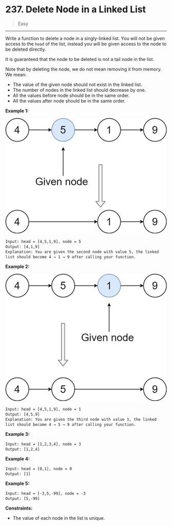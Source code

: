 # 237. Delete Node in a Linked List

> Easy

------

Write a function to delete a node in a singly-linked list. You will not be given access to the `head` of the list, instead you will be given access to the node to be deleted directly.

It is guaranteed that the node to be deleted is not a tail node in the list.

Note that by deleting the node, we do not mean removing it from memory. We mean:

- The value of the given node should not exist in the linked list.
- The number of nodes in the linked list should decrease by one.
- All the values before node should be in the same order.
- All the values after node should be in the same order.

**Example 1:**

![list-1](images/list-1.jpg)

```
Input: head = [4,5,1,9], node = 5
Output: [4,1,9]
Explanation: You are given the second node with value 5, the linked list should become 4 → 1 → 9 after calling your function.
```

**Example 2:**

![list-2](images/list-2.jpg)

```
Input: head = [4,5,1,9], node = 1
Output: [4,5,9]
Explanation: You are given the third node with value 1, the linked list should become 4 → 5 → 9 after calling your function.
```

**Example 3:**

```
Input: head = [1,2,3,4], node = 3
Output: [1,2,4]
```

**Example 4:**

```
Input: head = [0,1], node = 0
Output: [1]
```

**Example 5:**

```
Input: head = [-3,5,-99], node = -3
Output: [5,-99]
```

**Constraints:**

- The value of each node in the list is unique.